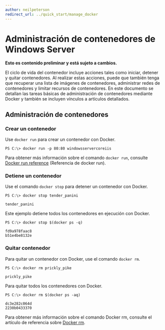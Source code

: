 ```yaml
---
author: neilpeterson
redirect_url: ../quick_start/manage_docker
---
```


# Administración de contenedores de Windows Server

**Esto es contenido preliminar y está sujeto a cambios.**

El ciclo de vida del contenedor incluye acciones tales como iniciar, detener y quitar contenedores. Al realizar estas acciones, puede que también tenga que recuperar una lista de imágenes de contenedores, administrar redes de contenedores y limitar recursos de contenedores. En este documento se detallan las tareas básicas de administración de contenedores mediante Docker y también se incluyen vínculos a artículos detallados.

## Administración de contenedores

### Crear un contenedor

Use `docker run` para crear un contenedor con Docker.

```none
PS C:\> docker run -p 80:80 windowsservercoreiis
```

Para obtener más información sobre el comando `docker run`, consulte [Docker run reference](https://docs.docker.com/engine/reference/run/) (Referencia de docker run).

### Detiene un contenedor

Use el comando `docker stop` para detener un contenedor con Docker.

```none
PS C:\> docker stop tender_panini

tender_panini
```

Este ejemplo detiene todos los contenedores en ejecución con Docker.

```none
PS C:\> docker stop $(docker ps -q)

fd9a978faac8
b51e4be8132e
```

### Quitar contenedor

Para quitar un contenedor con Docker, use el comando `docker rm`.

```none
PS C:\> docker rm prickly_pike

prickly_pike
```

Para quitar todos los contenedores con Docker.

```none
PS C:\> docker rm $(docker ps -aq)

dc3e282c064d
2230b0433370
```

Para obtener más información sobre el comando Docker rm, consulte el artículo de referencia sobre [Docker rm](https://docs.docker.com/engine/reference/commandline/rm/).






<!--HONumber=Apr16_HO5-->


